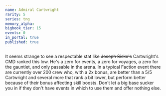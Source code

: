 ```yaml
---
name: Admiral Cartwright
rarity: 5
series: tng
memory_alpha:
bigbook_tier: 15
events: 0
in_portal: true
published: true
---
```


It seems strange to see a respectable stat like ~~Joseph Sisko's~~ Cartwright's CMD ranked this low. He's a zero for events, a zero for voyages, a zero for the gauntlet, and only passable in the arena. In a typical Faction event there are currently over 200 crew who, with a 2x bonus, are better than a 5/5 Cartwright and several more that rank a bit lower, but perform better because of their bonus affecting skill boosts. Don't let a big base sucker you in if they don't have events in which to use them and offer nothing else.
